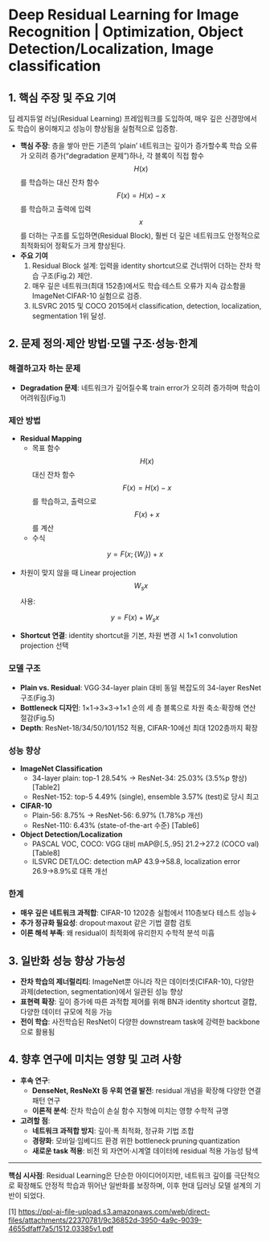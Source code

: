 # Deep Residual Learning for Image Recognition | Optimization, Object Detection/Localization, Image classification

## 1. 핵심 주장 및 주요 기여  
딥 레지듀얼 러닝(Residual Learning) 프레임워크를 도입하여, 매우 깊은 신경망에서도 학습이 용이해지고 성능이 향상됨을 실험적으로 입증함.  
- **핵심 주장**: 층을 쌓아 만든 기존의 ‘plain’ 네트워크는 깊이가 증가할수록 학습 오류가 오히려 증가(“degradation 문제”)하나, 각 블록이 직접 함수 $$H(x)$$를 학습하는 대신 잔차 함수 $$F(x)=H(x)-x$$를 학습하고 출력에 입력 $$x$$를 더하는 구조를 도입하면(Residual Block), 훨씬 더 깊은 네트워크도 안정적으로 최적화되어 정확도가 크게 향상된다.  
- **주요 기여**  
  1. Residual Block 설계: 입력을 identity shortcut으로 건너뛰어 더하는 잔차 학습 구조(Fig.2) 제안.  
  2. 매우 깊은 네트워크(최대 152층)에서도 학습·테스트 오류가 지속 감소함을 ImageNet·CIFAR-10 실험으로 검증.  
  3. ILSVRC 2015 및 COCO 2015에서 classification, detection, localization, segmentation 1위 달성.  

## 2. 문제 정의·제안 방법·모델 구조·성능·한계  
### 해결하고자 하는 문제  
- **Degradation 문제**: 네트워크가 깊어질수록 train error가 오히려 증가하며 학습이 어려워짐(Fig.1)  

### 제안 방법  
- **Residual Mapping**  
  - 목표 함수 $$H(x)$$ 대신 잔차 함수 $$F(x)=H(x)-x$$를 학습하고, 출력으로 $$F(x)+x$$를 계산  
  - 수식  

$$
      y = F(x;\{W_i\}) + x
    $$  
  - 차원이 맞지 않을 때 Linear projection $$W_s x$$ 사용:  

$$
      y = F(x)+W_s x
    $$  
- **Shortcut 연결**: identity shortcut을 기본, 차원 변경 시 1×1 convolution projection 선택  

### 모델 구조  
- **Plain vs. Residual**: VGG·34-layer plain 대비 동일 복잡도의 34-layer ResNet 구조(Fig.3)  
- **Bottleneck 디자인**: 1×1→3×3→1×1 순의 세 층 블록으로 차원 축소·확장해 연산 절감(Fig.5)  
- **Depth**: ResNet-18/34/50/101/152 적용, CIFAR-10에선 최대 1202층까지 확장  

### 성능 향상  
- **ImageNet Classification**  
  - 34-layer plain: top-1 28.54% → ResNet-34: 25.03% (3.5%p 향상) [Table2]  
  - ResNet-152: top-5 4.49% (single), ensemble 3.57% (test)로 당시 최고  
- **CIFAR-10**  
  - Plain-56: 8.75% → ResNet-56: 6.97% (1.78%p 개선)  
  - ResNet-110: 6.43% (state-of-the-art 수준) [Table6]  
- **Object Detection/Localization**  
  - PASCAL VOC, COCO: VGG 대비 mAP@[.5,.95] 21.2→27.2 (COCO val) [Table8]  
  - ILSVRC DET/LOC: detection mAP 43.9→58.8, localization error 26.9→8.9%로 대폭 개선  

### 한계  
- **매우 깊은 네트워크 과적합**: CIFAR-10 1202층 실험에서 110층보다 테스트 성능↓  
- **추가 정규화 필요성**: dropout·maxout 같은 기법 결합 검토  
- **이론 해석 부족**: 왜 residual이 최적화에 유리한지 수학적 분석 미흡  

## 3. 일반화 성능 향상 가능성  
- **잔차 학습의 제너럴리티**: ImageNet뿐 아니라 작은 데이터셋(CIFAR-10), 다양한 과제(detection, segmentation)에서 일관된 성능 향상  
- **표현력 확장**: 깊이 증가에 따른 과적합 제어를 위해 BN과 identity shortcut 결합, 다양한 데이터 규모에 적응 가능  
- **전이 학습**: 사전학습된 ResNet이 다양한 downstream task에 강력한 backbone으로 활용됨  

## 4. 향후 연구에 미치는 영향 및 고려 사항  
- **후속 연구**:  
  - **DenseNet, ResNeXt 등 우회 연결 발전**: residual 개념을 확장해 다양한 연결 패턴 연구  
  - **이론적 분석**: 잔차 학습이 손실 함수 지형에 미치는 영향 수학적 규명  
- **고려할 점**:  
  - **네트워크 과적합 방지**: 깊이·폭 최적화, 정규화 기법 조합  
  - **경량화**: 모바일·임베디드 환경 위한 bottleneck·pruning·quantization  
  - **새로운 task 적용**: 비전 외 자연어·시계열 데이터에 residual 적용 가능성 탐색  

***
**핵심 시사점**: Residual Learning은 단순한 아이디어이지만, 네트워크 깊이를 극단적으로 확장해도 안정적 학습과 뛰어난 일반화를 보장하며, 이후 현대 딥러닝 모델 설계의 기반이 되었다.

[1] https://ppl-ai-file-upload.s3.amazonaws.com/web/direct-files/attachments/22370781/9c36852d-3950-4a9c-9039-4655dfaff7a5/1512.03385v1.pdf
